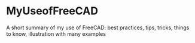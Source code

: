 # MyUseofFreeCAD
A short summary of my use of FreeCAD: best practices, tips, tricks, things to know, illustration with many examples
